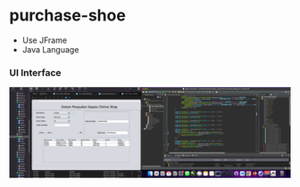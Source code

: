 # purchase-shoe
- Use JFrame
- Java Language

<h3>UI Interface</h3>
<img src="/Picture.png" alt=""/>

 
